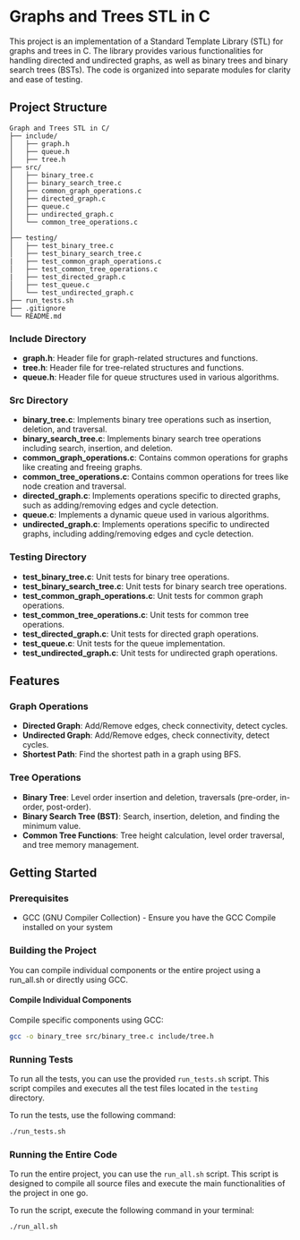 # Graphs and Trees STL in C

This project is an implementation of a Standard Template Library (STL) for graphs and trees in C. The library provides various functionalities for handling directed and undirected graphs, as well as binary trees and binary search trees (BSTs). The code is organized into separate modules for clarity and ease of testing.

## Project Structure
```ssh
Graph and Trees STL in C/
├── include/
│   ├── graph.h
│   ├── queue.h
│   ├── tree.h
├── src/
│   ├── binary_tree.c
│   ├── binary_search_tree.c
│   ├── common_graph_operations.c
│   ├── directed_graph.c
│   ├── queue.c
│   ├── undirected_graph.c
│   └── common_tree_operations.c
│   
├── testing/
│   ├── test_binary_tree.c
│   ├── test_binary_search_tree.c
|   ├── test_common_graph_operations.c
│   ├── test_common_tree_operations.c
|   ├── test_directed_graph.c
│   ├── test_queue.c
│   └── test_undirected_graph.c
├── run_tests.sh
├── .gitignore
└── README.md
```

### Include Directory
- **graph.h**: Header file for graph-related structures and functions.
- **tree.h**: Header file for tree-related structures and functions.
- **queue.h**: Header file for queue structures used in various algorithms.

### Src Directory
- **binary_tree.c**: Implements binary tree operations such as insertion, deletion, and traversal.
- **binary_search_tree.c**: Implements binary search tree operations including search, insertion, and deletion.
- **common_graph_operations.c**: Contains common operations for graphs like creating and freeing graphs.
- **common_tree_operations.c**: Contains common operations for trees like node creation and traversal.
- **directed_graph.c**: Implements operations specific to directed graphs, such as adding/removing edges and cycle detection.
- **queue.c**: Implements a dynamic queue used in various algorithms.
- **undirected_graph.c**: Implements operations specific to undirected graphs, including adding/removing edges and cycle detection.

### Testing Directory
- **test_binary_tree.c**: Unit tests for binary tree operations.
- **test_binary_search_tree.c**: Unit tests for binary search tree operations.
- **test_common_graph_operations.c**: Unit tests for common graph operations.
- **test_common_tree_operations.c**: Unit tests for common tree operations.
- **test_directed_graph.c**: Unit tests for directed graph operations.
- **test_queue.c**: Unit tests for the queue implementation.
- **test_undirected_graph.c**: Unit tests for undirected graph operations.

## Features

### Graph Operations
- **Directed Graph**: Add/Remove edges, check connectivity, detect cycles.
- **Undirected Graph**: Add/Remove edges, check connectivity, detect cycles.
- **Shortest Path**: Find the shortest path in a graph using BFS.

### Tree Operations
- **Binary Tree**: Level order insertion and deletion, traversals (pre-order, in-order, post-order).
- **Binary Search Tree (BST)**: Search, insertion, deletion, and finding the minimum value.
- **Common Tree Functions**: Tree height calculation, level order traversal, and tree memory management.

## Getting Started

### Prerequisites
- GCC (GNU Compiler Collection) - Ensure you have the GCC Compile installed on your system

### Building the Project
You can compile individual components or the entire project using a run_all.sh or directly using GCC.

#### Compile Individual Components
Compile specific components using GCC:

```bash
gcc -o binary_tree src/binary_tree.c include/tree.h
```

### Running Tests
To run all the tests, you can use the provided `run_tests.sh` script. This script compiles and executes all the test files located in the `testing` directory.

To run the tests, use the following command:

```bash
./run_tests.sh
```

### Running the Entire Code
To run the entire project, you can use the `run_all.sh` script. This script is designed to compile all source files and execute the main functionalities of the project in one go.

To run the script, execute the following command in your terminal:

```bash
./run_all.sh
```
